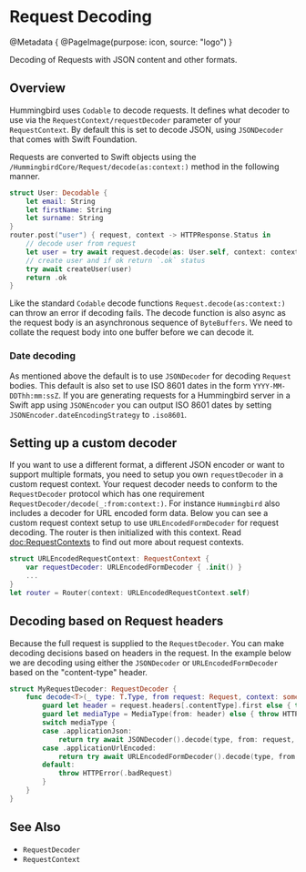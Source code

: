 # Request Decoding

@Metadata {
    @PageImage(purpose: icon, source: "logo")
}

Decoding of Requests with JSON content and other formats.

## Overview

Hummingbird uses `Codable` to decode requests. It defines what decoder to use via the ``RequestContext/requestDecoder`` parameter of your ``RequestContext``. By default this is set to decode JSON, using `JSONDecoder` that comes with Swift Foundation.

Requests are converted to Swift objects using the ``/HummingbirdCore/Request/decode(as:context:)`` method in the following manner.

```swift
struct User: Decodable {
    let email: String
    let firstName: String
    let surname: String
}
router.post("user") { request, context -> HTTPResponse.Status in
    // decode user from request
    let user = try await request.decode(as: User.self, context: context)
    // create user and if ok return `.ok` status
    try await createUser(user)
    return .ok
}
```
Like the standard `Codable` decode functions `Request.decode(as:context:)` can throw an error if decoding fails. The decode function is also async as the request body is an asynchronous sequence of `ByteBuffers`. We need to collate the request body into one buffer before we can decode it.

### Date decoding

As mentioned above the default is to use `JSONDecoder` for decoding `Request` bodies. This default is also set to use ISO 8601 dates in the form `YYYY-MM-DDThh:mm:ssZ`. If you are generating requests for a Hummingbird server in a Swift app using `JSONEncoder` you can output ISO 8601 dates by setting `JSONEncoder.dateEncodingStrategy` to `.iso8601`.

## Setting up a custom decoder

If you want to use a different format, a different JSON encoder or want to support multiple formats, you need to setup you own `requestDecoder` in a custom request context. Your request decoder needs to conform to the `RequestDecoder` protocol which has one requirement ``RequestDecoder/decode(_:from:context:)``. For instance `Hummingbird` also includes a decoder for URL encoded form data. Below you can see a custom request context setup to use ``URLEncodedFormDecoder`` for request decoding. The router is then initialized with this context. Read <doc:RequestContexts> to find out more about request contexts. 

```swift
struct URLEncodedRequestContext: RequestContext {
    var requestDecoder: URLEncodedFormDecoder { .init() }
    ...
}
let router = Router(context: URLEncodedRequestContext.self)
```

## Decoding based on Request headers

Because the full request is supplied to the `RequestDecoder`. You can make decoding decisions based on headers in the request. In the example below we are decoding using either the `JSONDecoder` or `URLEncodedFormDecoder` based on the "content-type" header.

```swift
struct MyRequestDecoder: RequestDecoder {
    func decode<T>(_ type: T.Type, from request: Request, context: some RequestContext) async throws -> T where T : Decodable {
        guard let header = request.headers[.contentType].first else { throw HTTPError(.badRequest) }
        guard let mediaType = MediaType(from: header) else { throw HTTPError(.badRequest) }
        switch mediaType {
        case .applicationJson:
            return try await JSONDecoder().decode(type, from: request, context: context)
        case .applicationUrlEncoded:
            return try await URLEncodedFormDecoder().decode(type, from: request, context: context)
        default:
            throw HTTPError(.badRequest)
        }
    }
}
```

## See Also 

- ``RequestDecoder``
- ``RequestContext``
